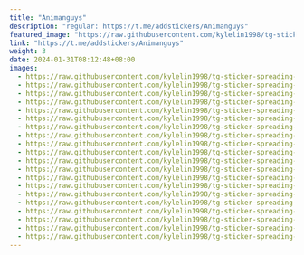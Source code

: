 ```yaml
---
title: "Animanguys"
description: "regular: https://t.me/addstickers/Animanguys"
featured_image: "https://raw.githubusercontent.com/kylelin1998/tg-sticker-spreading-worldwide-images/main/img/58311713-a846-44e0-93fe-43ffc6993d71.jpg"
link: "https://t.me/addstickers/Animanguys"
weight: 3
date: 2024-01-31T08:12:48+08:00
images:
  - https://raw.githubusercontent.com/kylelin1998/tg-sticker-spreading-worldwide-images/main/img/58311713-a846-44e0-93fe-43ffc6993d71.jpg
  - https://raw.githubusercontent.com/kylelin1998/tg-sticker-spreading-worldwide-images/main/img/31547b9d-c90e-483d-83a5-fd431169655f.jpg
  - https://raw.githubusercontent.com/kylelin1998/tg-sticker-spreading-worldwide-images/main/img/da78cca4-9ddc-4d8f-8c45-7f1b8cfa2eb0.jpg
  - https://raw.githubusercontent.com/kylelin1998/tg-sticker-spreading-worldwide-images/main/img/3e64098b-bf03-456f-a25a-0d226e46fdea.jpg
  - https://raw.githubusercontent.com/kylelin1998/tg-sticker-spreading-worldwide-images/main/img/b6ba82a1-1967-46b9-86e7-3e32ed92e842.jpg
  - https://raw.githubusercontent.com/kylelin1998/tg-sticker-spreading-worldwide-images/main/img/153fa2fd-c6cf-42cd-bd90-d6a762985b97.jpg
  - https://raw.githubusercontent.com/kylelin1998/tg-sticker-spreading-worldwide-images/main/img/afabddc8-859d-4f6d-8275-95af4fff16e4.jpg
  - https://raw.githubusercontent.com/kylelin1998/tg-sticker-spreading-worldwide-images/main/img/46ced746-b3ea-4638-9c86-bd01f20509a4.jpg
  - https://raw.githubusercontent.com/kylelin1998/tg-sticker-spreading-worldwide-images/main/img/d14d1183-0e6c-4e33-a43d-7cdf0a2c8f8d.jpg
  - https://raw.githubusercontent.com/kylelin1998/tg-sticker-spreading-worldwide-images/main/img/8c5cd5a4-1196-48fb-a93f-e0d202f63e42.jpg
  - https://raw.githubusercontent.com/kylelin1998/tg-sticker-spreading-worldwide-images/main/img/f5aea045-4d06-4c46-bd0d-f8e797aa341a.jpg
  - https://raw.githubusercontent.com/kylelin1998/tg-sticker-spreading-worldwide-images/main/img/bce45c30-9563-4d2a-bf5a-f52dc3e1eab1.jpg
  - https://raw.githubusercontent.com/kylelin1998/tg-sticker-spreading-worldwide-images/main/img/74f7c5e7-bea3-44df-8d9c-1544f7fe5854.jpg
  - https://raw.githubusercontent.com/kylelin1998/tg-sticker-spreading-worldwide-images/main/img/d51ff9d0-f28d-4d30-afaf-6f4ed29a3563.jpg
  - https://raw.githubusercontent.com/kylelin1998/tg-sticker-spreading-worldwide-images/main/img/ac893bbc-9468-4a03-b142-8464d2752f1f.jpg
  - https://raw.githubusercontent.com/kylelin1998/tg-sticker-spreading-worldwide-images/main/img/088a8606-8861-4039-ab57-b7c7b80632e2.jpg
  - https://raw.githubusercontent.com/kylelin1998/tg-sticker-spreading-worldwide-images/main/img/71bf5882-4c57-4d90-b729-b43a3d80ced6.jpg
  - https://raw.githubusercontent.com/kylelin1998/tg-sticker-spreading-worldwide-images/main/img/cc09f6f3-1d0f-45a4-8104-e87a43807b93.jpg
  - https://raw.githubusercontent.com/kylelin1998/tg-sticker-spreading-worldwide-images/main/img/caac0fc9-54bf-4263-aabb-9a0e4006cf8a.jpg
  - https://raw.githubusercontent.com/kylelin1998/tg-sticker-spreading-worldwide-images/main/img/a796fc34-5a9e-44c3-bf79-f181f13c9a33.jpg
---
```

